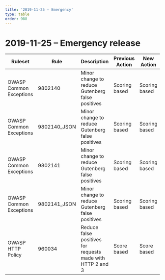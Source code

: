 ```yaml
---
title: '2019-11-25 – Emergency'
type: table
order: 988
---
```


# 2019-11-25 – Emergency release

<TableWrap><table style="width: 100%">

<thead>
  <tr>
    <th>Ruleset</th>
    <th>Rule</th>
    <th>Description</th>
    <th>Previous Action</th>
    <th>New Action</th>
  </tr>
</thead>
<tbody>
  <tr>
    <td>OWASP Common Exceptions</td>
    <td>9802140</td>
    <td>Minor change to reduce Gutenberg false positives</td>
    <td>Scoring based</td>
    <td>Scoring based</td>
  </tr>
  <tr>
    <td>OWASP Common Exceptions</td>
    <td>9802140_JSON</td>
    <td>Minor change to reduce Gutenberg false positives</td>
    <td>Scoring based</td>
    <td>Scoring based</td>
  </tr>
  <tr>
    <td>OWASP Common Exceptions</td>
    <td>9802141</td>
    <td>Minor change to reduce Gutenberg false positives</td>
    <td>Scoring based</td>
    <td>Scoring based</td>
  </tr>
  <tr>
    <td>OWASP Common Exceptions</td>
    <td>9802141_JSON</td>
    <td>Minor change to reduce Gutenberg false positives</td>
    <td>Scoring based</td>
    <td>Scoring based</td>
  </tr>
  <tr>
    <td>OWASP HTTP Policy</td>
    <td>960034</td>
    <td>Reduce false positives for requests made with HTTP 2 and 3</td>
    <td>Score based</td>
    <td>Score based</td>
  </tr>
</tbody>

</table></TableWrap>
